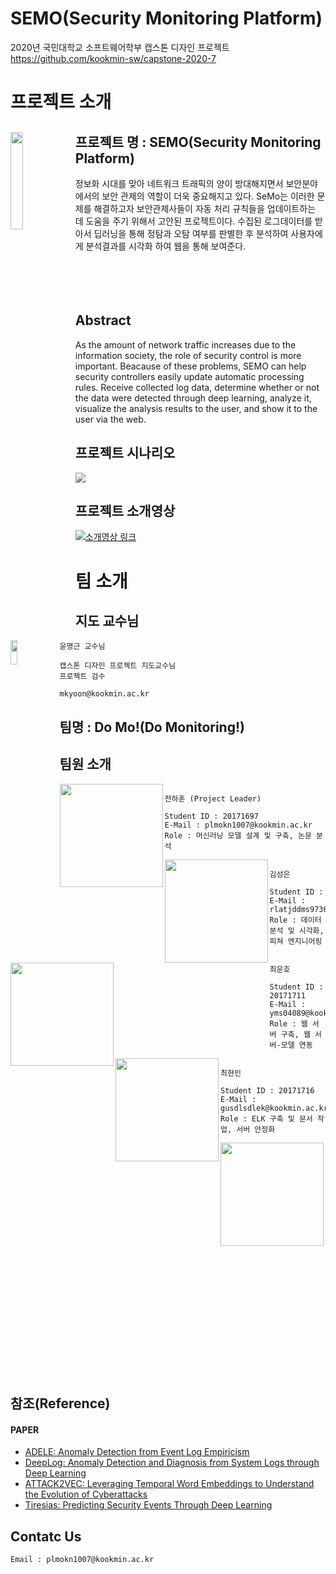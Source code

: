 # SEMO(Security Monitoring Platform)
2020년 국민대학교 소프트웨어학부 캡스톤 디자인 프로젝트 <br>
https://github.com/kookmin-sw/capstone-2020-7


# 프로젝트 소개

<img align="left" width="20%" height="20%" src="https://i.imgur.com/JlF1Rgj.png"></img>
**프로젝트 명 : SEMO(Security Monitoring Platform)**
---
정보화 시대를 맞아 네트워크 트래픽의 양이 방대해지면서 보안분야에서의 보안 관제의 역할이 더욱 중요해지고 있다. SeMo는 이러한 문제를 해결하고자 보안관제사들이 자동 처리 규칙들을 업데이트하는 데 도움을 주기 위해서 고안된 프로젝트이다. 수집된 로그데이터를 받아서 딥러닝을 통해 정탐과 오탐 여부를 판별한 후 분석하여 사용자에게 분석결과를 시각화 하여 웹을 통해 보여준다.<br><br><br><br><br>

## Abstract
As the amount of network traffic increases due to the information society, the role of security control is more important. Beacause of these problems, SEMO can help security controllers easily update automatic processing rules. Receive collected log data, determine whether or not the data were detected through deep learning, analyze it, visualize the analysis results to the user, and show it to the user via the web.

  
## 프로젝트 시나리오
<img src="https://i.imgur.com/MamIpeD.png">

## 프로젝트 소개영상

[![소개영상 링크](https://i.imgur.com/lhcCevZ.png)](https://youtube.com/)
# 팀 소개

## 지도 교수님
<img align="left" width="15%" height="10%" src="https://wfile.kookmin.ac.kr/data/www/profile/2010/05/5c5e79ff50d88e225749756b6403b56d.gif"></img>
```
윤명근 교수님

캡스톤 디자인 프로젝트 지도교수님
프로젝트 검수

mkyoon@kookmin.ac.kr
```

## 팀명 : Do Mo!(Do Monitoring!)
## 팀원 소개

<img align="left" width="165" height="165" src="https://i.imgur.com/O6FLiUL.jpg"></img>
```

전하훈 (Project Leader)

Student ID : 20171697
E-Mail : plmokn1007@kookmin.ac.kr
Role : 머신러닝 모델 설계 및 구축, 논문 분석

```


<img align="left" width="165" height="165" src="https://i.imgur.com/ww2devO.png"></img>
```

김성은

Student ID : 
E-Mail : rlatjddms9736@kookmin.ac.kr
Role : 데이터 분석 및 시각화, 피쳐 엔지니어링

```


<img align="left" width="165" height="165" src="https://i.imgur.com/BBtY9sZ.jpg"></img>
```

최운호

Student ID : 20171711
E-Mail : yms04089@kookmin.ac.kr
Role : 웹 서버 구축, 웹 서버-모델 연동

```


<img align="left" width="165" height="165" src="https://i.imgur.com/cpi6IPu.jpg"></img>
```

최현인

Student ID : 20171716
E-Mail : gusdlsdlek@kookmin.ac.kr
Role : ELK 구축 및 문서 작업, 서버 안정화

```


<img align="left" width="165" height="165" src="https://i.imgur.com/Cwoh5Fl.png"></img>
```

허윤서

Student ID : 
E-Mail : sally159357@kookmin.ac.kr
Role : 웹 프론트 구축, 웹-ELK 연동

```
## 참조(Reference)

#### PAPER
- [ADELE: Anomaly Detection from Event Log Empiricism](https://ieeexplore.ieee.org/document/8486257)
- [DeepLog: Anomaly Detection and Diagnosis from System Logs through Deep Learning](https://dl.acm.org/doi/10.1145/3133956.3134015)
- [ATTACK2VEC: Leveraging Temporal Word Embeddings to Understand the Evolution of Cyberattacks](https://arxiv.org/abs/1905.12590)
- [Tiresias: Predicting Security Events Through Deep Learning](https://dl.acm.org/doi/10.1145/3243734.3243811)
## Contatc Us
``` Email : plmokn1007@kookmin.ac.kr ```

